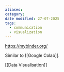 ```yaml
---
aliases: 
category: 
date modified: 27-07-2025
tags:
  - communication
  - visualization
---
```

https://mybinder.org/

Similar to [[Google Colab]]. 

[[Data Visualisation]]